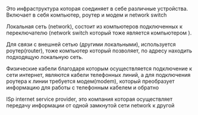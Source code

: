 Это инфраструктура которая соединяет в себе различные устройства.
Включает в себя компьютер, роутер и модем и network switch

Локальная сеть (network), состоит из компьютеров подключенных к переключателю (network switch который тоже является компьютером ). 

Для связи с внешней сетью (другими локальными), используется роутер(router), тоже компьютер который позволяет, по адресу находить подходящую локальную сеть.

Физические кабели благодаря которым осуществляется подключение к сети интернет, являются кабели телефонных линий, а для подключения роутера к линии требуется модем(modem), который преобразует информацию для работы с телефонным кабелем и обратно


ISp internet service provider, это компания которая осуществляет передачу информации от одной замкнутой сети network к другой